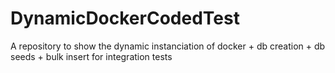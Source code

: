# DynamicDockerCodedTest
A repository to show the dynamic instanciation of docker + db creation + db seeds + bulk insert for integration tests
